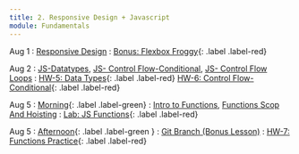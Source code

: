 ```yaml
---
title: 2. Responsive Design + Javascript
module: Fundamentals
---
```


Aug 1
: [Responsive Design](https://git.generalassemb.ly/seir-flex-07-25-23/css-layout)
  : [Bonus: Flexbox Froggy](https://flexboxfroggy.com/){: .label
  .label-red}

Aug 2
: [JS-Datatypes](https://git.generalassemb.ly/seir-flex-07-25-23/js-data-types), [JS- Control Flow-Conditional](https://git.generalassemb.ly/seir-flex-07-25-23/control-flow-conditionals), [JS- Control Flow Loops](https://git.generalassemb.ly/seir-flex-07-25-23/control-flow-loops)
  : [HW-5: Data Types](https://git.generalassemb.ly/seir-flex-07-25-23/Data-Types-Practice-HW-5){: .label
  .label-red}
  [HW-6: Control Flow-Conditional](https://git.generalassemb.ly/seir-flex-07-25-23/control-flow-practice-HW-6){: .label
  .label-red}

Aug 5
: [Morning](){: .label .label-green}
: [Intro to Functions](https://git.generalassemb.ly/seir-flex-07-25-23/basic-functions), [Functions Scop And Hoisting](https://git.generalassemb.ly/seir-flex-07-25-23/scope-and-hoisting)
  : [Lab: JS Functions](https://git.generalassemb.ly/seir-flex-07-25-23/js-functions-exercises){: .label .label-red}

Aug 5
: [Afternoon](){: .label .label-green }
: [Git Branch (Bonus Lesson)]()
  : [HW-7: Functions Practice](https://git.generalassemb.ly/seir-flex-07-25-23/js-conditionals-practice-HW-7){: .label .label-red}

